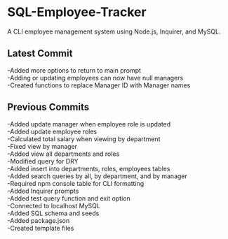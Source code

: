 # SQL-Employee-Tracker
A CLI employee management system using Node.js, Inquirer, and MySQL. 


## Latest Commit  
-Added more options to return to main prompt  
-Adding or updating employees can now have null managers    
-Created functions to replace Manager ID with Manager names   

## Previous Commits  
-Added update manager when employee role is updated  
-Added update employee roles  
-Calculated total salary when viewing by department  
-Fixed view by manager  
-Added view all departments and roles  
-Modified query for DRY  
-Added insert into departments, roles, employees tables  
-Added search queries by all, by department, and by manager  
-Required npm console table for CLI formatting  
-Added Inquirer prompts  
-Added test query function and exit option    
-Connected to localhost MySQL  
-Added SQL schema and seeds  
-Added package.json  
-Created template files  